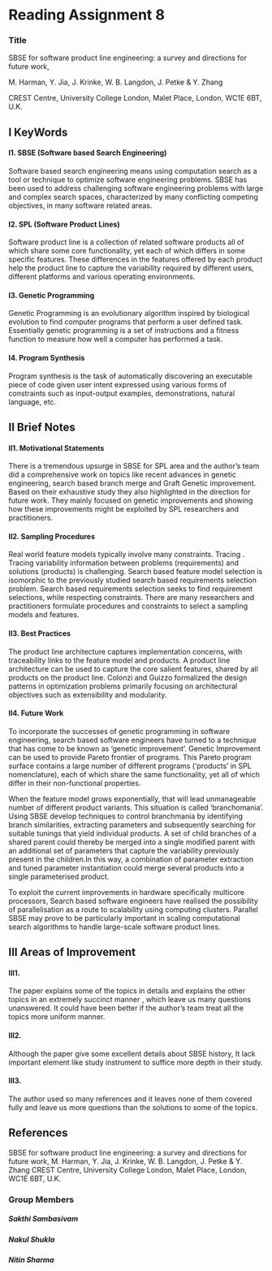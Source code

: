 # Reading Assignment 8

### Title 
SBSE for software product line engineering: a survey and directions for future work,
 
M. Harman, Y. Jia, J. Krinke, W. B. Langdon, J. Petke & Y. Zhang

CREST Centre, University College London, Malet Place, London, WC1E 6BT, U.K.

## I KeyWords

#### I1. SBSE (Software based Search Engineering)
Software based search engineering means using computation search as a tool or technique to optimize software engineering problems. SBSE has been used to address challenging software engineering problems with large and complex search spaces, characterized by many conflicting competing objectives, in many software related areas.

#### I2. SPL (Software Product Lines)
Software product line is a collection of related software products all of which share some core functionality, yet each of which differs  in some specific features. These differences in the features offered by each product help the product line to capture the variability required by different users, different platforms and various operating environments.


#### I3. Genetic Programming
Genetic Programming is an evolutionary algorithm inspired by biological evolution to find computer programs that perform a user defined task.  Essentially genetic programming  is a set of instructions and a fitness function to measure how well a computer has performed a task. 


#### I4. Program Synthesis
Program synthesis is the task of automatically discovering an executable piece of code given user intent expressed using various forms of constraints such as input-output examples, demonstrations, natural language, etc. 

## II Brief Notes

#### II1. Motivational Statements
There is a tremendous upsurge in SBSE for SPL area and the author’s team did a  comprehensive work on topics like recent advances in genetic engineering, search based branch merge and Graft Genetic improvement. Based on their exhaustive study they also highlighted in the direction for future work. They mainly focused on  genetic improvements and showing how these improvements  might be exploited by SPL researchers and practitioners.


#### II2. Sampling Procedures
Real world feature models typically involve many constraints. Tracing . Tracing variability information between problems (requirements) and solutions (products) is challenging. Search based feature model selection is isomorphic to the previously studied search based requirements selection problem. Search based requirements selection seeks to find requirement selections, while respecting constraints. There are many researchers and practitioners formulate procedures and constraints to select a sampling models and features. 


#### II3. Best Practices
The product line architecture captures implementation concerns, with traceability links to the feature model and products. A product line architecture can be used to capture the core salient features, shared by all products on the product line. Colonzi and Guizzo formalized the design patterns in optimization problems primarily focusing on architectural objectives such as extensibility and modularity.

#### II4. Future Work
To incorporate the successes of genetic programming in software engineering, search based software engineers have turned to a technique that has come to be known as ‘genetic improvement’. Genetic Improvement can be used to provide Pareto frontier of programs. This Pareto program surface contains a large number of different programs (‘products’ in SPL nomenclature), each of which share the same functionality, yet all of which differ in their non-functional properties.

When the feature model grows exponentially, that will lead unmanageable  number of different product variants. This situation is called ‘branchomania’. Using SBSE develop techniques to control branchmania by identifying branch similarities, extracting parameters and subsequently searching for suitable tunings that yield individual products. A set of child branches of a shared parent could thereby be merged into a single modified parent with an additional set of parameters that capture the variability previously present in the children.In this way, a combination of parameter extraction and tuned parameter instantiation could merge several products into a single parameterised product.
	
To exploit the current improvements in hardware specifically multicore processors, Search based software engineers have realised the possibility of parallelisation as a route to scalability using computing clusters. Parallel SBSE may prove to be particularly important in scaling computational search algorithms to handle large-scale software product lines.

## III Areas of Improvement

#### III1.
The paper explains some of the topics in details and explains the other topics in an  extremely succinct manner , which leave us many questions unanswered. It could have been better if the author’s team treat all the topics more uniform manner.

#### III2. 
Although the paper give some excellent details about SBSE history, It lack important element like study instrument to suffice more depth in their study.

#### III3.
The author used so many references and it leaves none of them covered fully and leave us more questions than the solutions to some of the topics.

## References

SBSE for software product line engineering: a survey and directions for future work,
M. Harman, Y. Jia, J. Krinke, W. B. Langdon, J. Petke & Y. Zhang
CREST Centre, University College London, Malet Place, London, WC1E 6BT, U.K.

### Group Members

##### Sakthi Sambasivam
##### Nakul Shukla
##### Nitin Sharma

